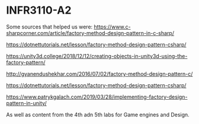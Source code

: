 # INFR3110-A2




Some sources that helped us were: 
https://www.c-sharpcorner.com/article/factory-method-design-pattern-in-c-sharp/

https://dotnettutorials.net/lesson/factory-method-design-pattern-csharp/

https://unity3d.college/2018/12/12/creating-objects-in-unity3d-using-the-factory-pattern/ 

http://gyanendushekhar.com/2016/07/02/factory-method-design-pattern-c/

https://dotnettutorials.net/lesson/factory-method-design-pattern-csharp/

https://www.patrykgalach.com/2019/03/28/implementing-factory-design-pattern-in-unity/

As well as content from the 4th adn 5th labs for Game engines and Design.
